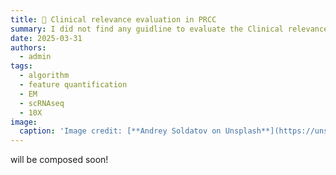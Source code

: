 ```yaml
---
title: 🧬 Clinical relevance evaluation in PRCC
summary: I did not find any guidline to evaluate the Clinical relevance of mouse data. Here, I present my method used in the nature communications paper  
date: 2025-03-31
authors:
  - admin
tags:
  - algorithm
  - feature quantification
  - EM
  - scRNAseq
  - 10X
image:
  caption: 'Image credit: [**Andrey Soldatov on Unsplash**](https://unsplash.com)'
---
```


will be composed soon!

